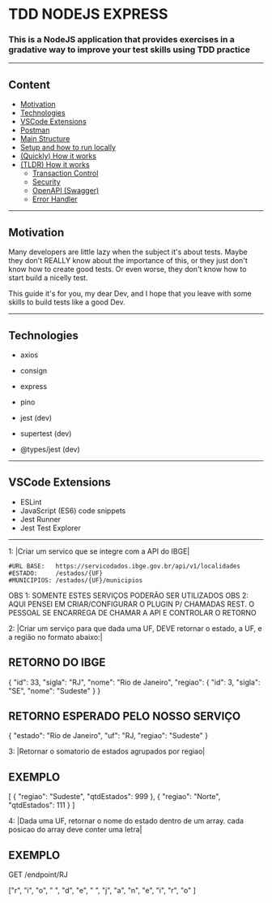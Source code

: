 # TDD NODEJS EXPRESS

### This is a NodeJS application that provides exercises in a gradative way to improve your test skills using TDD practice

---

## Content

- [Motivation](#motivation)
- [Technologies](#technologies)
- [VSCode Extensions](#vscode-extensions)
- [Postman](#postman)
- [Main Structure](#main-structure)
- [Setup and how to run locally](#setup-and-how-to-run-locally)
- [(Quickly) How it works](<#(quickly)-how-the-project-works>)
- [(TLDR) How it works](<#(tldr)-how-it-works>)
  - [Transaction Control](#transaction-control)
  - [Security](#security-with-helmet)
  - [OpenAPI (Swagger)](<#openapi-(swagger)>)
  - [Error Handler](#error-handler)

---


## Motivation

Many developers are little lazy when the subject it's about tests. Maybe they don't REALLY know about the importance of this, or they just don't know how to create good tests. Or even worse, they don't know how to start build a nicelly test.

This guide it's for you, my dear Dev, and I hope that you leave with some skills to build tests like a good Dev.

---

## Technologies

- axios
- consign
- express
- pino

- jest (dev)
- supertest (dev)
- @types/jest (dev)

---

## VSCode Extensions

- ESLint
- JavaScript (ES6) code snippets
- Jest Runner
- Jest Test Explorer

---


1: |Criar um servico que se integre com a API do IBGE|

    #URL BASE:   https://servicodados.ibge.gov.br/api/v1/localidades
    #ESTADO:     /estados/{UF}
    #MUNICIPIOS: /estados/{UF}/municipios

OBS 1: SOMENTE ESTES SERVIÇOS PODERÃO SER UTILIZADOS
OBS 2: AQUI PENSEI EM CRIAR/CONFIGURAR O PLUGIN P/ CHAMADAS REST. O PESSOAL SE ENCARREGA DE CHAMAR A API E CONTROLAR O RETORNO


2: |Criar um serviço para que dada uma UF, DEVE retornar o estado, a UF, e a região no formato abaixo:|

## RETORNO DO IBGE ##
{
    "id": 33,
    "sigla": "RJ",
    "nome": "Rio de Janeiro",
    "regiao": {
        "id": 3,
        "sigla": "SE",
        "nome": "Sudeste"
    }
}

## RETORNO ESPERADO PELO NOSSO SERVIÇO ##
{
    "estado": "Rio de Janeiro",
    "uf": "RJ,
    "regiao": "Sudeste"
}




3: |Retornar o somatorio de estados agrupados por regiao|

## EXEMPLO ##

[
    {
        "regiao": "Sudeste",
        "qtdEstados": 999
    },
    {
        "regiao": "Norte",
        "qtdEstados": 111
    }
]



4: |Dada uma UF, retornar o nome do estado dentro de um array. cada posicao do array deve conter uma letra|

## EXEMPLO ##
GET /endpoint/RJ

["r", "i", "o", " ", "d", "e", " ", "j", "a", "n", "e", "i", "r", "o" ]